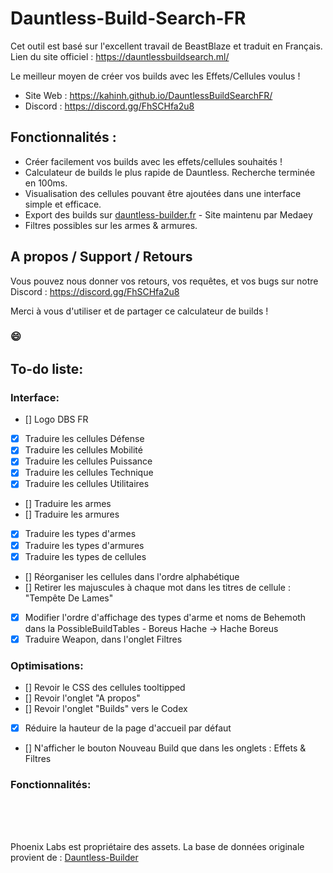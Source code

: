 # Dauntless-Build-Search-FR
Cet outil est basé sur l'excellent travail de BeastBlaze et traduit en Français.
Lien du site officiel : https://dauntlessbuildsearch.ml/

Le meilleur moyen de créer vos builds avec les Effets/Cellules voulus !

- Site Web : https://kahinh.github.io/DauntlessBuildSearchFR/
- Discord : https://discord.gg/FhSCHfa2u8

## Fonctionnalités :
- Créer facilement vos builds avec les effets/cellules souhaités !
- Calculateur de builds le plus rapide de Dauntless. Recherche terminée en 100ms.
- Visualisation des cellules pouvant être ajoutées dans une interface simple et efficace.
- Export des builds sur [dauntless-builder.fr](https://dauntless-builder.fr/) - Site maintenu par Medaey
- Filtres possibles sur les armes & armures.

## A propos / Support / Retours
Vous pouvez nous donner vos retours, vos requêtes, et vos bugs sur notre Discord : https://discord.gg/FhSCHfa2u8

Merci à vous d'utiliser et de partager ce calculateur de builds !

### 😄

## To-do liste:
### Interface:
- [] Logo DBS FR
- [X] Traduire les cellules Défense
- [X] Traduire les cellules Mobilité
- [X] Traduire les cellules Puissance
- [X] Traduire les cellules Technique
- [X] Traduire les cellules Utilitaires
- [] Traduire les armes
- [] Traduire les armures
- [X] Traduire les types d'armes
- [X] Traduire les types d'armures
- [X] Traduire les types de cellules
- [] Réorganiser les cellules dans l'ordre alphabétique
- [] Retirer les majuscules à chaque mot dans les titres de cellule : "Tempête De Lames"
- [X] Modifier l'ordre d'affichage des types d'arme et noms de Behemoth dans la PossibleBuildTables - Boreus Hache -> Hache Boreus
- [X] Traduire Weapon, dans l'onglet Filtres

### Optimisations:
- [] Revoir le CSS des cellules tooltipped
- [] Revoir l'onglet "A propos"
- [] Revoir l'onglet "Builds" vers le Codex
- [X] Réduire la hauteur de la page d'accueil par défaut
- [] N'afficher le bouton Nouveau Build que dans les onglets : Effets & Filtres

### Fonctionnalités:


<br/><br/><br/>

Phoenix Labs est propriétaire des assets.
La base de données originale provient de : [Dauntless-Builder](https://github.com/atomicptr/dauntless-builder)
